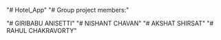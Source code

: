 "# Hotel_App" 
"# Group project members:"

"# GIRIBABU ANISETTI"
"# NISHANT CHAVAN"
"# AKSHAT SHIRSAT"
"# RAHUL CHAKRAVORTY"
